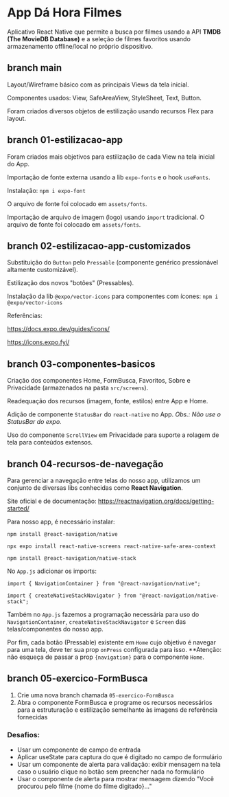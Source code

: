 # App Dá Hora Filmes

Aplicativo React Native que permite a busca por filmes usando a API **TMDB (The MovieDB Database)** e a seleção de filmes favoritos usando armazenamento offline/local no próprio dispositivo.

## branch main

Layout/Wireframe básico com as principais Views da tela inicial.

Componentes usados: View, SafeAreaView, StyleSheet, Text, Button.

Foram criados diversos objetos de estilização usando recursos Flex para layout.

## branch 01-estilizacao-app

Foram criados mais objetivos para estilização de cada View na tela inicial do App.

Importação de fonte externa usando a lib `expo-fonts` e o hook `useFonts`.

Instalação: `npm i expo-font`

O arquivo de fonte foi colocado em `assets/fonts`.

Importação de arquivo de imagem (logo) usando `import` tradicional.
O arquivo de fonte foi colocado em `assets/fonts`.

## branch 02-estilizacao-app-customizados

Substituição do `Button` pelo `Pressable` (componente genérico pressionável altamente customizável).

Estilização dos novos "botões" (Pressables).

Instalação da lib `@expo/vector-icons` para componentes com ícones: `npm i @expo/vector-icons`

Referências:

https://docs.expo.dev/guides/icons/

https://icons.expo.fyi/

## branch 03-componentes-basicos

Criação dos componentes Home, FormBusca, Favoritos, Sobre e Privacidade (armazenados na pasta `src/screens`).

Readequação dos recursos (imagem, fonte, estilos) entre App e Home.

Adição de componente `StatusBar` do `react-native` no App.
_Obs.: Não use o StatusBar do expo._

Uso do componente `ScrollView` em Privacidade para suporte a rolagem de tela para conteúdos extensos.

## branch 04-recursos-de-navegação

Para gerenciar a navegação entre telas do nosso app, utilizamos um conjunto de diversas libs conhecidas como **React Navigation**.

Site oficial e de documentação: https://reactnavigation.org/docs/getting-started/

Para nosso app, é necessário instalar:

`npm install @react-navigation/native`

`npx expo install react-native-screens react-native-safe-area-context`

`npm install @react-navigation/native-stack`

No `App.js` adicionar os imports:

`import { NavigationContainer } from "@react-navigation/native";`

`import { createNativeStackNavigator } from "@react-navigation/native-stack";`

Também no `App.js` fazemos a programação necessária para uso do `NavigationContainer`, `createNativeStackNavigator` e `Screen` das telas/componentes do nosso app.

Por fim, cada botão (Pressable) existente em `Home` cujo objetivo é navegar para uma tela, deve ter sua prop `onPress` configurada para isso. \*\*Atenção: não esqueça de passar a prop `{navigation}` para o componente `Home`.

## branch 05-exercico-FormBusca

1. Crie uma nova branch chamada `05-exercico-FormBusca`
2. Abra o componente FormBusca e programe os recursos necessários para a estruturação e estilização semelhante às imagens de referência fornecidas

### Desafios:

- Usar um componente de campo de entrada
- Aplicar useState para captura do que é digitado no campo de formulário
- Usar um componente de alerta para validação: exibir mensagem na tela caso o usuário clique no botão sem preencher nada no formulário
- Usar o componente de alerta para mostrar mensagem dizendo "Você procurou pelo filme {nome do filme digitado}..."
